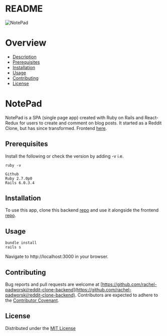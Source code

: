 # README

![NotePad](https://i.imgur.com/GsfltrO.png)


# Overview
* [Description](https://github.com/rachel-padworski/reddit-clone-backend#notepad)
* [Prerequisites](https://github.com/rachel-padworski/reddit-clone-backend#prerequisites)
* [Installation](https://github.com/rachel-padworski/reddit-clone-backend#installation)
* [Usage](https://github.com/rachel-padworski/reddit-clone-backend#usage)
* [Contributing](https://github.com/rachel-padworski/reddit-clone-backend#contributing)
* [License](https://github.com/rachel-padworski/reddit-clone-backend#license)

# NotePad
NotePad is a SPA (single page app) created with Ruby on Rails and React-Redux for users to create and comment on blog posts. It started as a Reddit Clone, but has since transformed. Frontend [here](https://github.com/rachel-padworski/reddit-clone-frontend).


## Prerequisites
Install the following or check the version by adding -v i.e. 
```
ruby -v 
```


```
Github
Ruby 2.7.0p0
Rails 6.0.3.4
```

## Installation
To use this app, clone this backend [repo](https://github.com/rachel-padworski/reddit-clone-backend) and use it alongside the frontend [repo](https://github.com/rachel-padworski/reddit-clone-frontend).


## Usage
```
bundle install
rails s 
```
Navigate to http://localhost:3000 in your browser.

## Contributing
Bug reports and pull requests are welcome at [https://github.com/rachel-padworski/reddit-clone-backend](https://github.com/rachel-padworski/reddit-clone-backend). Contributors are expected to adhere to the [Contributor Covenant](https://www.contributor-covenant.org/).

## License
Distributed under the [MIT License](https://opensource.org/licenses/MIT)


